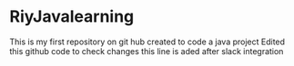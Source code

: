 # RiyJavalearning
This is my first repository on git hub created to code a java project
Edited this github code to check changes
this line is aded after slack integration
